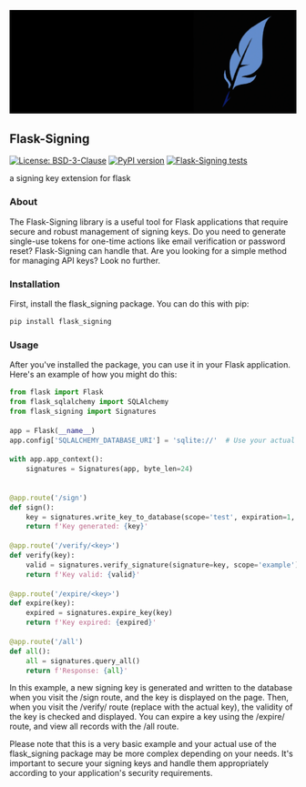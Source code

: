![Signing logo](docs/combined.png)

## Flask-Signing

[![License: BSD-3-Clause](https://img.shields.io/github/license/signebedi/Flask-Signing?color=dark-green)](https://github.com/signebedi/Flask-Signing/blob/master/LICENSE) 
[![PyPI version](https://badge.fury.io/py/Flask-Signing.svg)](https://pypi.org/project/flask-signing/)
[![Flask-Signing tests](https://github.com/signebedi/Flask-Signing/workflows/tests/badge.svg)](https://github.com/signebedi/Flask-Signing/actions)

a signing key extension for flask


### About

The Flask-Signing library is a useful tool for Flask applications that require secure and robust management of signing keys. Do you need to generate single-use tokens for one-time actions like email verification or password reset? Flask-Signing can handle that. Are you looking for a simple method for managing API keys? Look no further. 

### Installation

First, install the flask_signing package. You can do this with pip:

```bash
pip install flask_signing
```

### Usage

After you've installed the package, you can use it in your Flask application. Here's an example of how you might do this:

```python
from flask import Flask
from flask_sqlalchemy import SQLAlchemy
from flask_signing import Signatures

app = Flask(__name__)
app.config['SQLALCHEMY_DATABASE_URI'] = 'sqlite://'  # Use your actual database URI

with app.app_context():
    signatures = Signatures(app, byte_len=24)


@app.route('/sign')
def sign():
    key = signatures.write_key_to_database(scope='test', expiration=1, active=True, email='test@example.com')
    return f'Key generated: {key}'

@app.route('/verify/<key>')
def verify(key):
    valid = signatures.verify_signature(signature=key, scope='example')
    return f'Key valid: {valid}'

@app.route('/expire/<key>')
def expire(key):
    expired = signatures.expire_key(key)
    return f'Key expired: {expired}'
    
@app.route('/all')
def all():
    all = signatures.query_all()
    return f'Response: {all}'
```

In this example, a new signing key is generated and written to the database when you visit the /sign route, and the key is displayed on the page. Then, when you visit the /verify/<key> route (replace <key> with the actual key), the validity of the key is checked and displayed. You can expire a key using the /expire/<key> route, and view all records with the /all route.

Please note that this is a very basic example and your actual use of the flask_signing package may be more complex depending on your needs. It's important to secure your signing keys and handle them appropriately according to your application's security requirements.